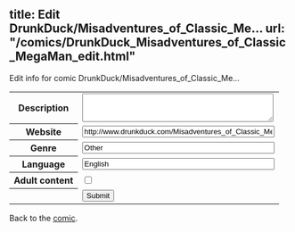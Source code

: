 title: Edit DrunkDuck/Misadventures_of_Classic_Me...
url: "/comics/DrunkDuck_Misadventures_of_Classic_MegaMan_edit.html"
---
Edit info for comic DrunkDuck/Misadventures_of_Classic_Me...

<form name="comic" action="http://gaepostmail.appspot.com/comic/" method="post">
<table class="comicinfo">
<tr>
<th>Description</th><td><textarea name="description" cols="40" rows="3"></textarea></td>
</tr>
<tr>
<th>Website</th><td><input type="text" name="url" value="http://www.drunkduck.com/Misadventures_of_Classic_MegaMan/" size="40"/></td>
</tr>
<tr>
<th>Genre</th><td><input type="text" name="genre" value="Other" size="40"/></td>
</tr>
<tr>
<th>Language</th><td><input type="text" name="language" value="English" size="40"/></td>
</tr>
<tr>
<th>Adult content</th><td><input type="checkbox" name="adult" value="adult" /></td>
</tr>
<tr>
<th></th><td>
<input type="hidden" name="comic" value="DrunkDuck_Misadventures_of_Classic_MegaMan" />
<input type="submit" name="submit" value="Submit" />
</td>
</tr>
</table>
</form>

Back to the [comic](DrunkDuck_Misadventures_of_Classic_MegaMan.html).
